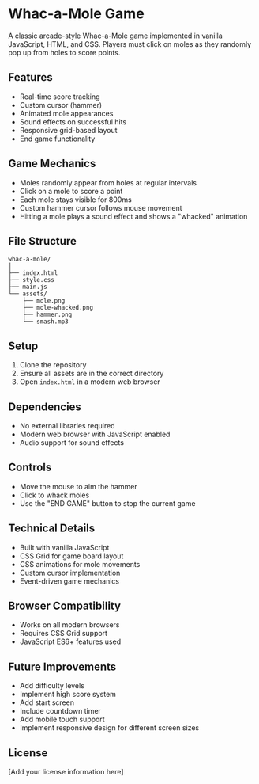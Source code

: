 # Whac-a-Mole Game

A classic arcade-style Whac-a-Mole game implemented in vanilla JavaScript, HTML, and CSS. Players must click on moles as they randomly pop up from holes to score points.

## Features

- Real-time score tracking
- Custom cursor (hammer)
- Animated mole appearances
- Sound effects on successful hits
- Responsive grid-based layout
- End game functionality

## Game Mechanics

- Moles randomly appear from holes at regular intervals
- Click on a mole to score a point
- Each mole stays visible for 800ms
- Custom hammer cursor follows mouse movement
- Hitting a mole plays a sound effect and shows a "whacked" animation

## File Structure

```
whac-a-mole/
│
├── index.html
├── style.css
├── main.js
└── assets/
    ├── mole.png
    ├── mole-whacked.png
    ├── hammer.png
    └── smash.mp3
```

## Setup

1. Clone the repository
2. Ensure all assets are in the correct directory
3. Open `index.html` in a modern web browser

## Dependencies

- No external libraries required
- Modern web browser with JavaScript enabled
- Audio support for sound effects

## Controls

- Move the mouse to aim the hammer
- Click to whack moles
- Use the "END GAME" button to stop the current game

## Technical Details

- Built with vanilla JavaScript
- CSS Grid for game board layout
- CSS animations for mole movements
- Custom cursor implementation
- Event-driven game mechanics

## Browser Compatibility

- Works on all modern browsers
- Requires CSS Grid support
- JavaScript ES6+ features used

## Future Improvements

- Add difficulty levels
- Implement high score system
- Add start screen
- Include countdown timer
- Add mobile touch support
- Implement responsive design for different screen sizes

## License

[Add your license information here]
